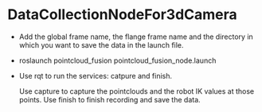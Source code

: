 # DataCollectionNodeFor3dCamera

* Add the global frame name, the flange frame name and the directory in which you want to save the data in the launch file.

* roslaunch pointcloud_fusion pointcloud_fusion_node.launch

* Use rqt to run the services: catpure and finish.

	Use capture to capture the pointclouds and the robot IK values at those points.
	Use finish to finish recording and save the data. 
